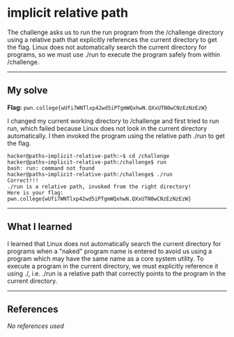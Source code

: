 # implicit relative path
The challenge asks us to run the run program from the /challenge directory using a relative path that explicitly references the current directory to get the flag. Linux does not automatically search the current directory for programs, so we must use ./run to execute the program safely from within /challenge.

***

## My solve
**Flag:** `pwn.college{wUfi7WNTlxp42wd5iPTgmWQxhwN.QXxUTN0wCNzEzNzEzW}`

I changed my current working directory to /challenge and first tried to run run, which failed because Linux does not look in the current directory automatically. I then invoked the program using the relative path ./run to get the flag.

```
hacker@paths~implicit-relative-path:~$ cd /challenge
hacker@paths~implicit-relative-path:/challenge$ run
bash: run: command not found
hacker@paths~implicit-relative-path:/challenge$ ./run
Correct!!!
./run is a relative path, invoked from the right directory!
Here is your flag:
pwn.college{wUfi7WNTlxp42wd5iPTgmWQxhwN.QXxUTN0wCNzEzNzEzW}
```

***

## What I learned
I learned that Linux does not automatically search the current directory for programs when a "naked" program name is entered to avoid us using a program which may have the same name as a core system utility. To execute a program in the current directory, we must explicitly reference it using ./, i.e. ./run is a relative path that correctly points to the program in the current directory.

***

## References 
*No references used*